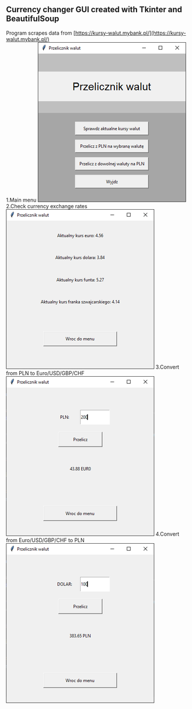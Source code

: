 ## Currency changer GUI created with Tkinter and BeautifulSoup
Program scrapes data from [https://kursy-walut.mybank.pl/](https://kursy-walut.mybank.pl/)<br/>
1.Main menu
    ![MainMenu](https://github.com/danielkosytorz/Simple-Currency-changer-GUI/blob/main/menu1.PNG)
2.Check currency exchange rates
    ![Option1](https://github.com/danielkosytorz/Simple-Currency-changer-GUI/blob/main/opt1.PNG)
3.Convert from PLN to Euro/USD/GBP/CHF
    ![Option2](https://github.com/danielkosytorz/Simple-Currency-changer-GUI/blob/main/opt2.PNG)
4.Convert from Euro/USD/GBP/CHF to PLN
    ![Option3](https://github.com/danielkosytorz/Simple-Currency-changer-GUI/blob/main/opt3.PNG)